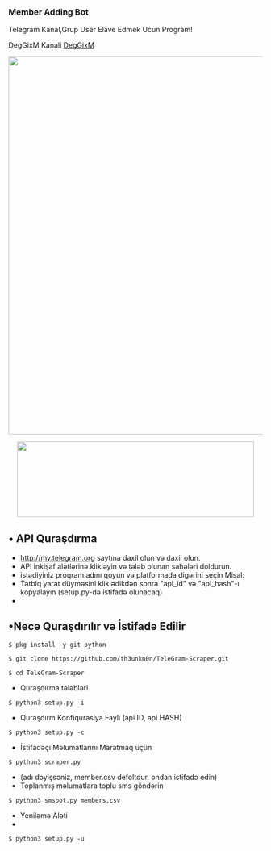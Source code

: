 ### Member Adding Bot
Telegram Kanal,Grup User Elave Edmek Ucun Program!

DegGixM Kanali [DegGixM]("https://t.me/DegGixM") 

<img src="https://te.legra.ph/file/50771de1bcd2e67af5ae4.jpg" width="750" height="750">
</p>


     
     

<p align="center">
  <img src="https://raw.githubusercontent.com/th3unkn0n/TeleGram-Scraper/master/.image/20191203_205322.jpg" width="470" height="150">
</p>

## • API Quraşdırma
* http://my.telegram.org saytına daxil olun və daxil olun.
* API inkişaf alətlərinə klikləyin və tələb olunan sahələri doldurun.
* istədiyiniz proqram adını qoyun və platformada digərini seçin Misal:
* Tətbiq yarat düyməsini kliklədikdən sonra "api_id" və "api_hash"-ı kopyalayın (setup.py-də istifadə olunacaq)
* 
## •Necə Quraşdırılır və İstifadə Edilir

`$ pkg install -y git python`

`$ git clone https://github.com/th3unkn0n/TeleGram-Scraper.git`

`$ cd TeleGram-Scraper`

* Quraşdırma tələbləri

`$ python3 setup.py -i`

* Quraşdırm Konfiqurasiya Faylı (api ID, api HASH)

`$ python3 setup.py -c`

* İstifadəçi Məlumatlarını Maratmaq üçün

`$ python3 scraper.py`

* (adı dəyişsəniz, member.csv defoltdur, ondan istifadə edin)
* Toplanmış məlumatlara toplu sms göndərin

`$ python3 smsbot.py members.csv`

* Yeniləmə Aləti
* 
`$ python3 setup.py -u`
